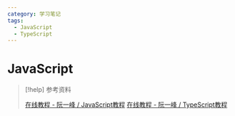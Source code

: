 ```yaml
---
category: 学习笔记
tags:
  - JavaScript
  - TypeScript
---
```

# JavaScript

> [!help] 参考资料
>
> [在线教程 - 阮一峰 / JavaScript教程](https://wangdoc.com/javascript/index.html)
> [在线教程 - 阮一峰 / TypeScript教程](https://wangdoc.com/typescript/index.html)
